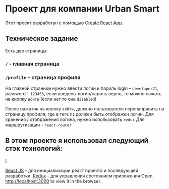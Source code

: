 # Проект для компании Urban Smart

Этот проект разработан с помощью [Create React App](https://github.com/facebook/create-react-app).

## Техническое задание

Есть две страницы:
### `/` - главная страница
### `/profile` – страница профиля

На главной странице нужно ввести логин и пароль
login – `developer21`, password – `123456`,
если введены логин/пароль верно, то можно нажать на кнопку `войти` (если нет то она `disabled`)

После нажатия на кнопку `войти`, должно пользователя перенаправить на страницу профиля,
где в теге `h1` должен быть отображен логин.
Для хранения / отображения логина, нужно использовать `redux`
Для маршрутизации - `react-router`

## В этом проекте я использовал следующий стэк технологий:
[

[React JS](https://create-react-app.dev/docs/getting-started) - для инициализации реакт проекта и последующей разработки.
[Redux](https://redux.js.org/introduction/getting-started) - для управления состоянием приложения
Open [http://localhost:3000](http://localhost:3000) to view it in the browser.

